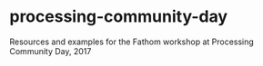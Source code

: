 # processing-community-day
Resources and examples for the Fathom workshop at Processing Community Day, 2017

